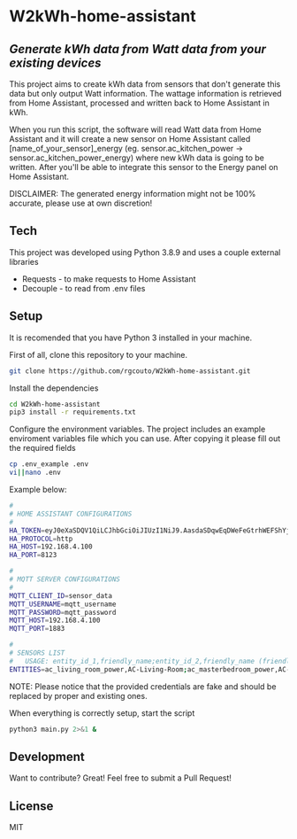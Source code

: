 # W2kWh-home-assistant
## _Generate kWh data from Watt data from your existing devices_

This project aims to create kWh data from sensors that don't generate this data but only output Watt information. The wattage information is retrieved from Home Assistant, processed and written back to Home Assistant in kWh.

When you run this script, the software will read Watt data from Home Assistant and it will create a new sensor on Home Assistant called [name_of_your_sensor]_energy (eg. sensor.ac_kitchen_power -> sensor.ac_kitchen_power_energy) where new kWh data is going to be written. After you'll be able to integrate this sensor to the Energy panel on Home Assistant.

DISCLAIMER: The generated energy information might not be 100% accurate, please use at own discretion!

## Tech

This project was developed using Python 3.8.9 and uses a couple external libraries
- Requests - to make requests to Home Assistant
- Decouple - to read from .env files

## Setup

It is recomended that you have Python 3 installed in your machine.

First of all, clone this repository to your machine.

```sh
git clone https://github.com/rgcouto/W2kWh-home-assistant.git
```

Install the dependencies

```sh
cd W2kWh-home-assistant
pip3 install -r requirements.txt
```

Configure the environment variables. The project includes an example enviroment variables file which you can use. After copying it please fill out the required fields

```sh
cp .env_example .env
vi||nano .env
```

Example below:

```sh
#
# HOME ASSISTANT CONFIGURATIONS
#
HA_TOKEN=eyJ0eXaSDQV1QiLCJhbGciOiJIUzI1NiJ9.AasdaSDqwEqDWeFeGtrhWEFShYjTYRhGASDfaGwER.SPSON3KUHmEhSyWeh7e0vIcz9110AE5wZtzqFQ6giA4
HA_PROTOCOL=http
HA_HOST=192.168.4.100
HA_PORT=8123

#
# MQTT SERVER CONFIGURATIONS
#
MQTT_CLIENT_ID=sensor_data
MQTT_USERNAME=mqtt_username
MQTT_PASSWORD=mqtt_password
MQTT_HOST=192.168.4.100
MQTT_PORT=1883

#
# SENSORS LIST
#   USAGE: entity_id_1,friendly_name;entity_id_2,friendly_name (friendly name without spaces)
ENTITIES=ac_living_room_power,AC-Living-Room;ac_masterbedroom_power,AC-Master-Bedroom

```

NOTE: Please notice that the provided credentials are fake and should be replaced by proper and existing ones.

When everything is correctly setup, start the script
```sh
python3 main.py 2>&1 &
```


## Development

Want to contribute? Great! Feel free to submit a Pull Request!


## License
MIT